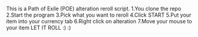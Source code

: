 This is a Path of Exile (POE) alteration reroll script.
1.You clone the repo
2.Start the program
3.Pick what you want to reroll
4.Click START
5.Put your item into your currency tab
6.Right click on alteration
7.Move your mouse to your item
LET IT ROLL :) :)
